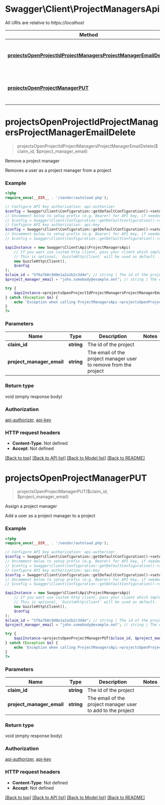 # Swagger\Client\ProjectManagersApi

All URIs are relative to *https://localhost*

Method | HTTP request | Description
------------- | ------------- | -------------
[**projectsOpenProjectIdProjectManagersProjectManagerEmailDelete**](ProjectManagersApi.md#projectsOpenProjectIdProjectManagersProjectManagerEmailDelete) | **DELETE** /projects/open/{project-id}/project-managers/{project-manager-email} | Remove a project manager
[**projectsOpenProjectManagerPUT**](ProjectManagersApi.md#projectsOpenProjectManagerPUT) | **PUT** /projects/open/{project-id}/project-managers/{project-manager-email} | Assign a project manager


# **projectsOpenProjectIdProjectManagersProjectManagerEmailDelete**
> projectsOpenProjectIdProjectManagersProjectManagerEmailDelete($claim_id, $project_manager_email)

Remove a project manager

Removes a user as a project manager from a project

### Example
```php
<?php
require_once(__DIR__ . '/vendor/autoload.php');

// Configure API key authorization: api-authorizer
$config = Swagger\Client\Configuration::getDefaultConfiguration()->setApiKey('x-api-key', 'YOUR_API_KEY');
// Uncomment below to setup prefix (e.g. Bearer) for API key, if needed
// $config = Swagger\Client\Configuration::getDefaultConfiguration()->setApiKeyPrefix('x-api-key', 'Bearer');
// Configure API key authorization: api-key
$config = Swagger\Client\Configuration::getDefaultConfiguration()->setApiKey('x-api-key', 'YOUR_API_KEY');
// Uncomment below to setup prefix (e.g. Bearer) for API key, if needed
// $config = Swagger\Client\Configuration::getDefaultConfiguration()->setApiKeyPrefix('x-api-key', 'Bearer');

$apiInstance = new Swagger\Client\Api\ProjectManagersApi(
    // If you want use custom http client, pass your client which implements `GuzzleHttp\ClientInterface`.
    // This is optional, `GuzzleHttp\Client` will be used as default.
    new GuzzleHttp\Client(),
    $config
);
$claim_id = "5f6a7b8c9d0e1a2a1b2c3d4e"; // string | The id of the project
$project_manager_email = "john.somebody@example.net"; // string | The email of the project manager user to remove from the project

try {
    $apiInstance->projectsOpenProjectIdProjectManagersProjectManagerEmailDelete($claim_id, $project_manager_email);
} catch (Exception $e) {
    echo 'Exception when calling ProjectManagersApi->projectsOpenProjectIdProjectManagersProjectManagerEmailDelete: ', $e->getMessage(), PHP_EOL;
}
?>
```

### Parameters

Name | Type | Description  | Notes
------------- | ------------- | ------------- | -------------
 **claim_id** | **string**| The id of the project |
 **project_manager_email** | **string**| The email of the project manager user to remove from the project |

### Return type

void (empty response body)

### Authorization

[api-authorizer](../../README.md#api-authorizer), [api-key](../../README.md#api-key)

### HTTP request headers

 - **Content-Type**: Not defined
 - **Accept**: Not defined

[[Back to top]](#) [[Back to API list]](../../README.md#documentation-for-api-endpoints) [[Back to Model list]](../../README.md#documentation-for-models) [[Back to README]](../../README.md)

# **projectsOpenProjectManagerPUT**
> projectsOpenProjectManagerPUT($claim_id, $project_manager_email)

Assign a project manager

Add a user as a project manager to a project

### Example
```php
<?php
require_once(__DIR__ . '/vendor/autoload.php');

// Configure API key authorization: api-authorizer
$config = Swagger\Client\Configuration::getDefaultConfiguration()->setApiKey('x-api-key', 'YOUR_API_KEY');
// Uncomment below to setup prefix (e.g. Bearer) for API key, if needed
// $config = Swagger\Client\Configuration::getDefaultConfiguration()->setApiKeyPrefix('x-api-key', 'Bearer');
// Configure API key authorization: api-key
$config = Swagger\Client\Configuration::getDefaultConfiguration()->setApiKey('x-api-key', 'YOUR_API_KEY');
// Uncomment below to setup prefix (e.g. Bearer) for API key, if needed
// $config = Swagger\Client\Configuration::getDefaultConfiguration()->setApiKeyPrefix('x-api-key', 'Bearer');

$apiInstance = new Swagger\Client\Api\ProjectManagersApi(
    // If you want use custom http client, pass your client which implements `GuzzleHttp\ClientInterface`.
    // This is optional, `GuzzleHttp\Client` will be used as default.
    new GuzzleHttp\Client(),
    $config
);
$claim_id = "5f6a7b8c9d0e1a2a1b2c3d4e"; // string | The id of the project
$project_manager_email = "john.somebody@example.net"; // string | The email of the project manager user to add to the project

try {
    $apiInstance->projectsOpenProjectManagerPUT($claim_id, $project_manager_email);
} catch (Exception $e) {
    echo 'Exception when calling ProjectManagersApi->projectsOpenProjectManagerPUT: ', $e->getMessage(), PHP_EOL;
}
?>
```

### Parameters

Name | Type | Description  | Notes
------------- | ------------- | ------------- | -------------
 **claim_id** | **string**| The id of the project |
 **project_manager_email** | **string**| The email of the project manager user to add to the project |

### Return type

void (empty response body)

### Authorization

[api-authorizer](../../README.md#api-authorizer), [api-key](../../README.md#api-key)

### HTTP request headers

 - **Content-Type**: Not defined
 - **Accept**: Not defined

[[Back to top]](#) [[Back to API list]](../../README.md#documentation-for-api-endpoints) [[Back to Model list]](../../README.md#documentation-for-models) [[Back to README]](../../README.md)

